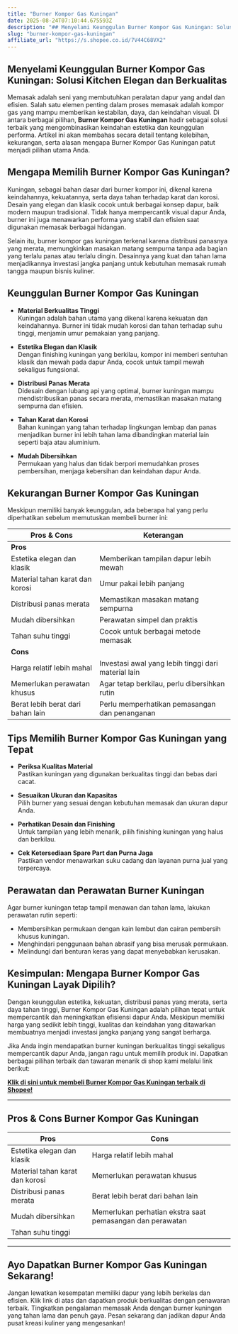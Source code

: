 ```yaml
---
title: "Burner Kompor Gas Kuningan"
date: 2025-08-24T07:10:44.675593Z
description: "## Menyelami Keunggulan Burner Kompor Gas Kuningan: Solusi Kitchen Elegan dan Berkualitas..."
slug: "burner-kompor-gas-kuningan"
affiliate_url: "https://s.shopee.co.id/7V44C68VX2"
---
```

## Menyelami Keunggulan Burner Kompor Gas Kuningan: Solusi Kitchen Elegan dan Berkualitas

Memasak adalah seni yang membutuhkan peralatan dapur yang andal dan efisien. Salah satu elemen penting dalam proses memasak adalah kompor gas yang mampu memberikan kestabilan, daya, dan keindahan visual. Di antara berbagai pilihan, **Burner Kompor Gas Kuningan** hadir sebagai solusi terbaik yang mengombinasikan keindahan estetika dan keunggulan performa. Artikel ini akan membahas secara detail tentang kelebihan, kekurangan, serta alasan mengapa Burner Kompor Gas Kuningan patut menjadi pilihan utama Anda.

## Mengapa Memilih Burner Kompor Gas Kuningan?

Kuningan, sebagai bahan dasar dari burner kompor ini, dikenal karena keindahannya, kekuatannya, serta daya tahan terhadap karat dan korosi. Desain yang elegan dan klasik cocok untuk berbagai konsep dapur, baik modern maupun tradisional. Tidak hanya mempercantik visual dapur Anda, burner ini juga menawarkan performa yang stabil dan efisien saat digunakan memasak berbagai hidangan.

Selain itu, burner kompor gas kuningan terkenal karena distribusi panasnya yang merata, memungkinkan masakan matang sempurna tanpa ada bagian yang terlalu panas atau terlalu dingin. Desainnya yang kuat dan tahan lama menjadikannya investasi jangka panjang untuk kebutuhan memasak rumah tangga maupun bisnis kuliner.

## Keunggulan Burner Kompor Gas Kuningan

- **Material Berkualitas Tinggi**  
Kuningan adalah bahan utama yang dikenal karena kekuatan dan keindahannya. Burner ini tidak mudah korosi dan tahan terhadap suhu tinggi, menjamin umur pemakaian yang panjang.

- **Estetika Elegan dan Klasik**  
Dengan finishing kuningan yang berkilau, kompor ini memberi sentuhan klasik dan mewah pada dapur Anda, cocok untuk tampil mewah sekaligus fungsional.

- **Distribusi Panas Merata**  
Didesain dengan lubang api yang optimal, burner kuningan mampu mendistribusikan panas secara merata, memastikan masakan matang sempurna dan efisien.

- **Tahan Karat dan Korosi**  
Bahan kuningan yang tahan terhadap lingkungan lembap dan panas menjadikan burner ini lebih tahan lama dibandingkan material lain seperti baja atau aluminium.

- **Mudah Dibersihkan**  
Permukaan yang halus dan tidak berpori memudahkan proses pembersihan, menjaga kebersihan dan keindahan dapur Anda.

## Kekurangan Burner Kompor Gas Kuningan

Meskipun memiliki banyak keunggulan, ada beberapa hal yang perlu diperhatikan sebelum memutuskan membeli burner ini:

| Pros & Cons                         | Keterangan                                               |
|-------------------------------------|----------------------------------------------------------|
| **Pros**                          |                                                          |
| Estetika elegan dan klasik        | Memberikan tampilan dapur lebih mewah                   |
| Material tahan karat dan korosi   | Umur pakai lebih panjang                                |
| Distribusi panas merata           | Memastikan masakan matang sempurna                       |
| Mudah dibersihkan                 | Perawatan simpel dan praktis                            |
| Tahan suhu tinggi                  | Cocok untuk berbagai metode memasak                     |
| **Cons**                          |                                                          |
| Harga relatif lebih mahal       | Investasi awal yang lebih tinggi dari material lain    |
| Memerlukan perawatan khusus       | Agar tetap berkilau, perlu dibersihkan rutin           |
| Berat lebih berat dari bahan lain | Perlu memperhatikan pemasangan dan penanganan           |

## Tips Memilih Burner Kompor Gas Kuningan yang Tepat

- **Periksa Kualitas Material**  
Pastikan kuningan yang digunakan berkualitas tinggi dan bebas dari cacat.

- **Sesuaikan Ukuran dan Kapasitas**  
Pilih burner yang sesuai dengan kebutuhan memasak dan ukuran dapur Anda.

- **Perhatikan Desain dan Finishing**  
Untuk tampilan yang lebih menarik, pilih finishing kuningan yang halus dan berkilau.

- **Cek Ketersediaan Spare Part dan Purna Jaga**  
Pastikan vendor menawarkan suku cadang dan layanan purna jual yang terpercaya.

## Perawatan dan Perawatan Burner Kuningan

Agar burner kuningan tetap tampil menawan dan tahan lama, lakukan perawatan rutin seperti:

- Membersihkan permukaan dengan kain lembut dan cairan pembersih khusus kuningan.
- Menghindari penggunaan bahan abrasif yang bisa merusak permukaan.
- Melindungi dari benturan keras yang dapat menyebabkan kerusakan.

## Kesimpulan: Mengapa Burner Kompor Gas Kuningan Layak Dipilih?

Dengan keunggulan estetika, kekuatan, distribusi panas yang merata, serta daya tahan tinggi, Burner Kompor Gas Kuningan adalah pilihan tepat untuk mempercantik dan meningkatkan efisiensi dapur Anda. Meskipun memiliki harga yang sedikit lebih tinggi, kualitas dan keindahan yang ditawarkan membuatnya menjadi investasi jangka panjang yang sangat berharga.

Jika Anda ingin mendapatkan burner kuningan berkualitas tinggi sekaligus mempercantik dapur Anda, jangan ragu untuk memilih produk ini. Dapatkan berbagai pilihan terbaik dan tawaran menarik di shop kami melalui link berikut:

[**Klik di sini untuk membeli Burner Kompor Gas Kuningan terbaik di Shopee!**](https://s.shopee.co.id/7V44C68VX2)

---

## Pros & Cons Burner Kompor Gas Kuningan

| Pros                                              | Cons                                                 |
|--------------------------------------------------|------------------------------------------------------|
| Estetika elegan dan klasik                      | Harga relatif lebih mahal                          |
| Material tahan karat dan korosi                 | Memerlukan perawatan khusus                        |
| Distribusi panas merata                         | Berat lebih berat dari bahan lain                  |
| Mudah dibersihkan                               | Memerlukan perhatian ekstra saat pemasangan dan perawatan |
| Tahan suhu tinggi                                |                                                      |

---

## Ayo Dapatkan Burner Kompor Gas Kuningan Sekarang!

Jangan lewatkan kesempatan memiliki dapur yang lebih berkelas dan efisien. Klik link di atas dan dapatkan produk berkualitas dengan penawaran terbaik. Tingkatkan pengalaman memasak Anda dengan burner kuningan yang tahan lama dan penuh gaya. Pesan sekarang dan jadikan dapur Anda pusat kreasi kuliner yang mengesankan!
